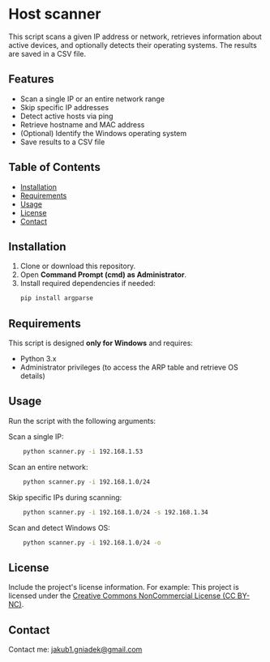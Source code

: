 # Host scanner

This script scans a given IP address or network, retrieves information about active devices, and optionally detects their operating systems. The results are saved in a CSV file.

## Features
- Scan a single IP or an entire network range
- Skip specific IP addresses
- Detect active hosts via ping
- Retrieve hostname and MAC address
- (Optional) Identify the Windows operating system
- Save results to a CSV file

## Table of Contents

- [Installation](#installation)
- [Requirements](#requirements)
- [Usage](#usage)
- [License](#license)
- [Contact](#contact)

## Installation

1. Clone or download this repository.
2. Open **Command Prompt (cmd) as Administrator**.
3. Install required dependencies if needed:
   ```sh
   pip install argparse
   ```

## Requirements

This script is designed **only for Windows** and requires:
- Python 3.x
- Administrator privileges (to access the ARP table and retrieve OS details)

## Usage

Run the script with the following arguments:

Scan a single IP:
```sh
    python scanner.py -i 192.168.1.53
```

Scan an entire network:
```sh
    python scanner.py -i 192.168.1.0/24
```

Skip specific IPs during scanning:
```sh
    python scanner.py -i 192.168.1.0/24 -s 192.168.1.34 
```

Scan and detect Windows OS:
```sh
    python scanner.py -i 192.168.1.0/24 -o
```
## License

Include the project's license information. For example: This project is licensed under the [Creative Commons NonCommercial License (CC BY-NC)](https://creativecommons.org/licenses/by-nc/4.0/deed.en).

## Contact

Contact me: jakub1.gniadek@gmail.com
